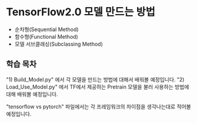 # TensorFlow2.0 모델 만드는 방법

* 순차형(Sequential Method)  
* 함수형(Functional Method)  
* 모델 서브클래싱(Subclassing Method)  

## 학습 목차  
"1) Build_Model.py" 에서 각 모델을 만드는 방법에 대해서 배워볼 예정입니다. 
"2) Load_Use_Model.py" 에서 TF에서 제공하는 Pretrain 모델을 불러 사용하는 방법에 대해 배워볼 예정입니다.  

"tensorflow vs pytorch" 파일에서는 각 프레임워크의 차이점을 생각나는대로 적어볼 예정입니다. 